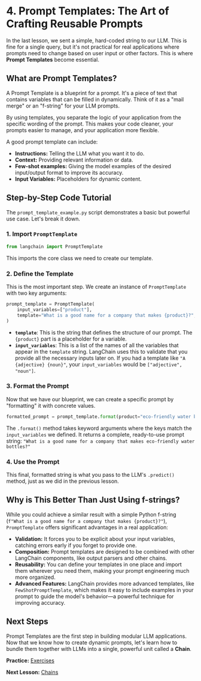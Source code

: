 # 4. Prompt Templates: The Art of Crafting Reusable Prompts

In the last lesson, we sent a simple, hard-coded string to our LLM. This is fine for a single query, but it's not practical for real applications where prompts need to change based on user input or other factors. This is where **Prompt Templates** become essential.

## What are Prompt Templates?

A Prompt Template is a blueprint for a prompt. It's a piece of text that contains variables that can be filled in dynamically. Think of it as a "mail merge" or an "f-string" for your LLM prompts.

By using templates, you separate the logic of your application from the specific wording of the prompt. This makes your code cleaner, your prompts easier to manage, and your application more flexible.

A good prompt template can include:
*   **Instructions:** Telling the LLM what you want it to do.
*   **Context:** Providing relevant information or data.
*   **Few-shot examples:** Giving the model examples of the desired input/output format to improve its accuracy.
*   **Input Variables:** Placeholders for dynamic content.

## Step-by-Step Code Tutorial

The `prompt_template_example.py` script demonstrates a basic but powerful use case. Let's break it down.

### 1. Import `PromptTemplate`

```python
from langchain import PromptTemplate
```
This imports the core class we need to create our template.

### 2. Define the Template

This is the most important step. We create an instance of `PromptTemplate` with two key arguments:

```python
prompt_template = PromptTemplate(
    input_variables=["product"],
    template="What is a good name for a company that makes {product}?",
)
```
*   **`template`**: This is the string that defines the structure of our prompt. The `{product}` part is a placeholder for a variable.
*   **`input_variables`**: This is a list of the names of all the variables that appear in the `template` string. LangChain uses this to validate that you provide all the necessary inputs later on. If you had a template like `"A {adjective} {noun}"`, your `input_variables` would be `["adjective", "noun"]`.

### 3. Format the Prompt

Now that we have our blueprint, we can create a specific prompt by "formatting" it with concrete values.

```python
formatted_prompt = prompt_template.format(product="eco-friendly water bottles")
```
The `.format()` method takes keyword arguments where the keys match the `input_variables` we defined. It returns a complete, ready-to-use prompt string:
`"What is a good name for a company that makes eco-friendly water bottles?"`

### 4. Use the Prompt

This final, formatted string is what you pass to the LLM's `.predict()` method, just as we did in the previous lesson.

## Why is This Better Than Just Using f-strings?

While you could achieve a similar result with a simple Python f-string (`f"What is a good name for a company that makes {product}?"`), `PromptTemplate` offers significant advantages in a real application:

*   **Validation:** It forces you to be explicit about your input variables, catching errors early if you forget to provide one.
*   **Composition:** Prompt templates are designed to be combined with other LangChain components, like output parsers and other chains.
*   **Reusability:** You can define your templates in one place and import them wherever you need them, making your prompt engineering much more organized.
*   **Advanced Features:** LangChain provides more advanced templates, like `FewShotPromptTemplate`, which makes it easy to include examples in your prompt to guide the model's behavior—a powerful technique for improving accuracy.

## Next Steps

Prompt Templates are the first step in building modular LLM applications. Now that we know how to create dynamic prompts, let's learn how to bundle them together with LLMs into a single, powerful unit called a **Chain**.

**Practice:** [Exercises](./exercises.md)

**Next Lesson:** [Chains](./../05-chains/README.md)
